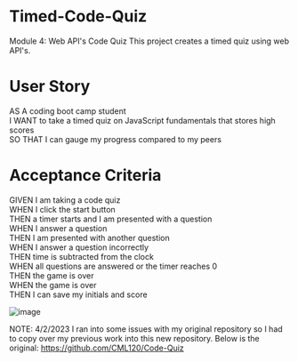 # Timed-Code-Quiz
Module 4: Web API's Code Quiz
This project creates a timed quiz using web API's.


# User Story
AS A coding boot camp student  
I WANT to take a timed quiz on JavaScript fundamentals that stores high scores  
SO THAT I can gauge my progress compared to my peers  

# Acceptance Criteria
GIVEN I am taking a code quiz  
WHEN I click the start button  
THEN a timer starts and I am presented with a question  
WHEN I answer a question  
THEN I am presented with another question  
WHEN I answer a question incorrectly  
THEN time is subtracted from the clock  
WHEN all questions are answered or the timer reaches 0  
THEN the game is over  
WHEN the game is over  
THEN I can save my initials and score  


![image](https://user-images.githubusercontent.com/126404917/229387244-e467db10-b482-41e4-840a-f18450c42786.png)
  
 <deployment link>



NOTE:  4/2/2023  I ran into some issues with my original repository so I had to copy over my previous work into this new repository. Below is the original:
https://github.com/CML120/Code-Quiz
